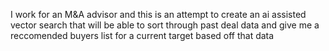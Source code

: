 I work for an M&A advisor and this is an attempt to create an ai assisted vector search that will be able to sort through past deal data and give me a reccomended buyers list for a current target based off that data
